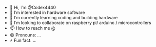 - 👋 Hi, I’m @Codex4440
- 👀 I’m interested in hardware software
- 🌱 I’m currently learning coding and building hardware
- 💞️ I’m looking to collaborate on raspberry pi/ arduino / microcontrollers
- 📫 How to reach me @
- 😄 Pronouns: ...
- ⚡ Fun fact: ...

<!---
Codex4440/Codex4440 is a ✨ special ✨ repository because its `README.md` (this file) appears on your GitHub profile.
You can click the Preview link to take a look at your changes.
--->
